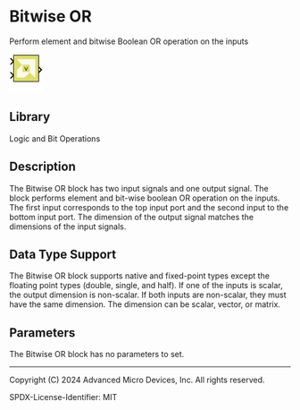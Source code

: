 # Bitwise OR

Perform element and bitwise Boolean OR operation on the inputs

![](./Images/block.png)

## Library

Logic and Bit Operations

## Description

The Bitwise OR block has two input signals and one output signal. The
block performs element and bit-wise boolean OR operation on the inputs.
The first input corresponds to the top input port and the second input
to the bottom input port. The dimension of the output signal matches the
dimensions of the input signals.

## Data Type Support

The Bitwise OR block supports native and fixed-point types except the
floating point types (double, single, and half). If one of the inputs is
scalar, the output dimension is non-scalar. If both inputs are
non-scalar, they must have the same dimension. The dimension can be
scalar, vector, or matrix.

## Parameters

The Bitwise OR block has no parameters to set.

--------------
Copyright (C) 2024 Advanced Micro Devices, Inc.
All rights reserved.

SPDX-License-Identifier: MIT
